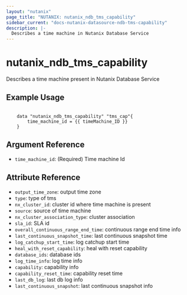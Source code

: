 ```yaml
---
layout: "nutanix"
page_title: "NUTANIX: nutanix_ndb_tms_capability"
sidebar_current: "docs-nutanix-datasource-ndb-tms-capability"
description: |-
  Describes a time machine in Nutanix Database Service
---
```


# nutanix_ndb_tms_capability

 Describes a time machine present in Nutanix Database Service

## Example Usage

```hcl

    data "nutanix_ndb_tms_capability" "tms_cap"{
        time_machine_id = {{ timeMachine_ID }}
    }

```

## Argument Reference

* `time_machine_id`: (Required) Time machine Id

## Attribute Reference

* `output_time_zone`: output time zone
* `type`: type of tms
* `nx_cluster_id`: cluster id where time machine is present
* `source`: source of time machine
* `nx_cluster_association_type`: cluster association 
* `sla_id`: SLA id
* `overall_continuous_range_end_time`: continuous range end time info
* `last_continuous_snapshot_time`: last continuous snapshot time
* `log_catchup_start_time`: log catchup start time
* `heal_with_reset_capability`: heal with reset capability
* `database_ids`: database ids
* `log_time_info`: log time info
* `capability`: capability info
* `capability_reset_time`: capability reset time
* `last_db_log`: last db log info
* `last_continuous_snapshot`: last continuous snapshot info